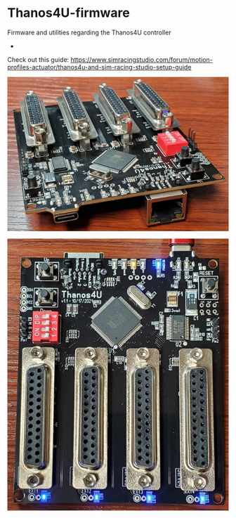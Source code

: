 # Thanos4U-firmware
Firmware and utilities regarding the Thanos4U controller

-

Check out this guide: https://www.simracingstudio.com/forum/motion-profiles-actuator/thanos4u-and-sim-racing-studio-setup-guide


![Alt Text](https://github.com/tronicgr/Thanos4U-firmware/blob/main/media/IMG_20211129_183942_smsm.jpg)

![Alt Text](https://github.com/tronicgr/Thanos4U-firmware/blob/main/media/IMG_20211129_184343_smsm.jpg)
